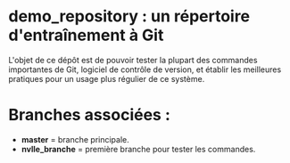 # demo_repository : un répertoire d'entraînement à Git
L'objet de ce dépôt est de pouvoir tester la plupart des commandes importantes de Git, logiciel de contrôle de version, et établir les meilleures pratiques pour un usage plus régulier de ce système.

# Branches associées :
- **master** = branche principale.
- **nvlle_branche** = première branche pour tester les commandes.